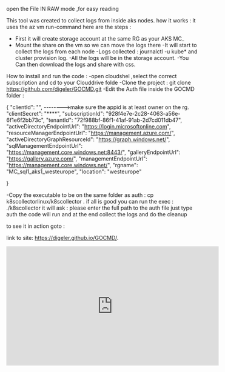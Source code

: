 open the File IN RAW mode ,for easy reading 


This tool was created to collect logs from inside aks nodes.
how it works :
it uses the az vm run-command
here are the steps :
- First it will create storage account at the same RG as your AKS MC_
- Mount the share on the vm so we can move the logs there
-It will start to collect the logs from each node 
-Logs collected : journalctl -u kube* and cluster provision log.
-All the logs will be in the storage account.
-You Can then download the logs and share with css.

How to install and run the code :
-open cloudshel ,select the correct subscription and cd to your Clouddrive folde
-Clone the project : git clone https://github.com/digeler/GOCMD.git
-Edit the Auth file inside the GOCMD folder :

{
  "clientId": "",       -------->make sure the appid is at least owner on the rg.
  "clientSecret": "****",
  "subscriptionId": "928f4e7e-2c28-4063-a56e-6f1e6f2bb73c",
  "tenantId": "72f988bf-86f1-41af-91ab-2d7cd011db47",
  "activeDirectoryEndpointUrl": "https://login.microsoftonline.com",
  "resourceManagerEndpointUrl": "https://management.azure.com/",
  "activeDirectoryGraphResourceId": "https://graph.windows.net/",
  "sqlManagementEndpointUrl": "https://management.core.windows.net:8443/",
  "galleryEndpointUrl": "https://gallery.azure.com/",
  "managementEndpointUrl": "https://management.core.windows.net/",
  "rgname": "MC_sql1_aks1_westeurope",
  "location": "westeurope"

  }
  
  -Copy the executable to be on the same folder as auth : cp k8scollectorlinux/k8scollector .
  if all is good you can run the exec :
  ./k8scollector
  it will ask :
   please enter the full path to the auth file
   just type auth
   the code will run and at the end collect the logs and do the cleanup
   
   
  to see it in action goto :
  
 link to site:  https://digeler.github.io/GOCMD/.
  
  <iframe width="560" height="315" src="https://www.youtube.com/embed/IAbXuSNHrAU" frameborder="0" allow="autoplay; encrypted-media" allowfullscreen></iframe>
  






